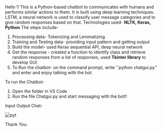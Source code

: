 Hello !!
This is a Python-based chatbot to communicates with humans and performs similar actions to them. 
It is built using deep learning techniques. 
LSTM, a neural network is used to classify user message categories and to give random responses based on that. 
Technologies used- **NLTK, Keras, Python** 
The steps include- 
1) Processing data- Tokenizing and Lemmatizing
2) Training and Testing data- providing input pattern and getting output
3) Build the model- used Keras sequential API, deep neural network
4) Get the response - created a function to identify class and retrieve random responses from a list of responses, used **Tkinter library** to develop GUI
5) To Run the chatbot- on the command prompt, write ''python chatgui.py'' and enter and enjoy talking with the bot.

To run the Chatbot-
1. Open the folder in VS Code
2. Run the file Chatgui.py and start messaging with the bot!!

Input Output Chat-


![pyt](https://github.com/yvarsha191/python_chatbot/assets/121348575/902c023e-202d-4891-901c-197d3e1e3d92)

Thank You.
